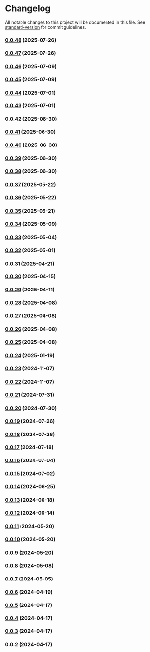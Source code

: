 # Changelog

All notable changes to this project will be documented in this file. See [standard-version](https://github.com/conventional-changelog/standard-version) for commit guidelines.

### [0.0.48](https://github.com/unihedge-org/core/compare/v0.0.47...v0.0.48) (2025-07-26)

### [0.0.47](https://github.com/unihedge-org/core/compare/v0.0.46...v0.0.47) (2025-07-26)

### [0.0.46](https://github.com/unihedge-org/core/compare/v0.0.45...v0.0.46) (2025-07-09)

### [0.0.45](https://github.com/unihedge-org/core/compare/v0.0.44...v0.0.45) (2025-07-09)

### [0.0.44](https://github.com/unihedge-org/core/compare/v0.0.43...v0.0.44) (2025-07-01)

### [0.0.43](https://github.com/unihedge-org/core/compare/v0.0.42...v0.0.43) (2025-07-01)

### [0.0.42](https://github.com/unihedge-org/core/compare/v0.0.41...v0.0.42) (2025-06-30)

### [0.0.41](https://github.com/unihedge-org/core/compare/v0.0.40...v0.0.41) (2025-06-30)

### [0.0.40](https://github.com/unihedge-org/core/compare/v0.0.39...v0.0.40) (2025-06-30)

### [0.0.39](https://github.com/unihedge-org/core/compare/v0.0.38...v0.0.39) (2025-06-30)

### [0.0.38](https://github.com/unihedge-org/core/compare/v0.0.37...v0.0.38) (2025-06-30)

### [0.0.37](https://github.com/unihedge-org/core/compare/v0.0.36...v0.0.37) (2025-05-22)

### [0.0.36](https://github.com/unihedge-org/core/compare/v0.0.35...v0.0.36) (2025-05-22)

### [0.0.35](https://github.com/unihedge-org/core/compare/v0.0.34...v0.0.35) (2025-05-21)

### [0.0.34](https://github.com/unihedge-org/core/compare/v0.0.33...v0.0.34) (2025-05-09)

### [0.0.33](https://github.com/unihedge-org/core/compare/v0.0.32...v0.0.33) (2025-05-04)

### [0.0.32](https://github.com/unihedge-org/core/compare/v0.0.31...v0.0.32) (2025-05-01)

### [0.0.31](https://github.com/unihedge-org/core/compare/v0.0.30...v0.0.31) (2025-04-21)

### [0.0.30](https://github.com/unihedge-org/core/compare/v0.0.29...v0.0.30) (2025-04-15)

### [0.0.29](https://github.com/unihedge-org/core/compare/v0.0.28...v0.0.29) (2025-04-11)

### [0.0.28](https://github.com/unihedge-org/core/compare/v0.0.27...v0.0.28) (2025-04-08)

### [0.0.27](https://github.com/unihedge-org/core/compare/v0.0.26...v0.0.27) (2025-04-08)

### [0.0.26](https://github.com/unihedge-org/core/compare/v0.0.25...v0.0.26) (2025-04-08)

### [0.0.25](https://github.com/unihedge-org/core/compare/v0.0.24...v0.0.25) (2025-04-08)

### [0.0.24](https://github.com/unihedge-org/core/compare/v0.0.23...v0.0.24) (2025-01-19)

### [0.0.23](https://github.com/unihedge-org/core/compare/v0.0.22...v0.0.23) (2024-11-07)

### [0.0.22](https://github.com/unihedge-org/core/compare/v0.0.21...v0.0.22) (2024-11-07)

### [0.0.21](https://github.com/unihedge-org/core/compare/v0.0.20...v0.0.21) (2024-07-31)

### [0.0.20](https://github.com/unihedge-org/core/compare/v0.0.19...v0.0.20) (2024-07-30)

### [0.0.19](https://github.com/unihedge-org/core/compare/v0.0.18...v0.0.19) (2024-07-26)

### [0.0.18](https://github.com/unihedge-org/core/compare/v0.0.17...v0.0.18) (2024-07-26)

### [0.0.17](https://github.com/unihedge-org/core/compare/v0.0.16...v0.0.17) (2024-07-18)

### [0.0.16](https://github.com/unihedge-org/core/compare/v0.0.15...v0.0.16) (2024-07-04)

### [0.0.15](https://github.com/unihedge-org/core/compare/v0.0.14...v0.0.15) (2024-07-02)

### [0.0.14](https://github.com/unihedge-org/core/compare/v0.0.13...v0.0.14) (2024-06-25)

### [0.0.13](https://github.com/unihedge-org/core/compare/v0.0.12...v0.0.13) (2024-06-18)

### [0.0.12](https://github.com/unihedge-org/core/compare/v0.0.11...v0.0.12) (2024-06-14)

### [0.0.11](https://github.com/unihedge-org/core/compare/v0.0.10...v0.0.11) (2024-05-20)

### [0.0.10](https://github.com/unihedge-org/core/compare/v0.0.9...v0.0.10) (2024-05-20)

### [0.0.9](https://github.com/unihedge-org/core/compare/v0.0.8...v0.0.9) (2024-05-20)

### [0.0.8](https://github.com/unihedge-org/core/compare/v0.0.7...v0.0.8) (2024-05-08)

### [0.0.7](https://github.com/unihedge-org/core/compare/v0.0.6...v0.0.7) (2024-05-05)

### [0.0.6](https://github.com/unihedge-org/core/compare/v0.0.5...v0.0.6) (2024-04-19)

### [0.0.5](https://github.com/unihedge-org/core/compare/v0.0.4...v0.0.5) (2024-04-17)

### [0.0.4](https://github.com/unihedge-org/core/compare/v0.0.3...v0.0.4) (2024-04-17)

### [0.0.3](https://github.com/unihedge-org/core/compare/v0.0.2...v0.0.3) (2024-04-17)

### 0.0.2 (2024-04-17)
